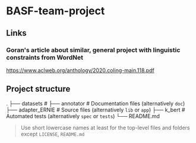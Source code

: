 # BASF-team-project

## Links
### Goran's article about similar, general project with linguistic constraints from WordNet
https://www.aclweb.org/anthology/2020.coling-main.118.pdf

## Project structure
 .
    ├── datasets                # 
    ├── annotator               # Documentation files (alternatively `doc`)
    ├── adapter_ERNIE           # Source files (alternatively `lib` or `app`)
    ├── k_bert                  # Automated tests (alternatively `spec` or `tests`)
    └── README.md
  
> Use short lowercase names at least for the top-level files and folders except
> `LICENSE`, `README.md`
